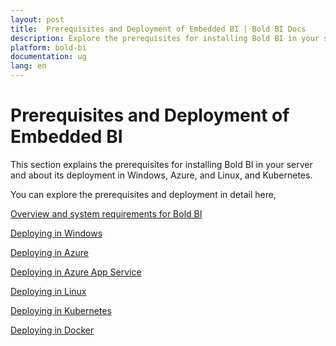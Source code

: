 ```yaml
---
layout: post
title:  Prerequisites and Deployment of Embedded BI | Bold BI Docs
description: Explore the prerequisites for installing Bold BI in your server and about its deployment in Windows Server, Azure, Linux, and Kubernetes.
platform: bold-bi
documentation: ug
lang: en
---
```


# Prerequisites and Deployment of Embedded BI

This section explains the prerequisites for installing Bold BI in your server and about its deployment in Windows, Azure, and Linux, and Kubernetes.

You can explore the prerequisites and deployment in detail here,

[Overview and system requirements for Bold BI](/deploying-bold-bi/overview/)

[Deploying in Windows](/deploying-bold-bi/deploying-in-windows/)

[Deploying in Azure](/deploying-bold-bi/deploying-in-azure/)

[Deploying in Azure App Service](/deploying-bold-bi/deploying-in-azure-app-service/)

[Deploying in Linux](/deploying-bold-bi/deploying-in-linux/)

[Deploying in Kubernetes](/deploying-bold-bi/deploying-in-kubernetes/)

[Deploying in Docker](/deploying-bold-bi/deploying-in-docker/)